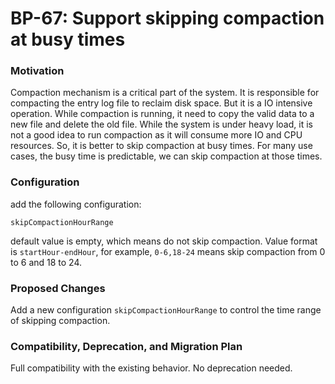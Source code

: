 # BP-67: Support skipping compaction at busy times

### Motivation

Compaction mechanism is a critical part of the system. It is responsible for compacting the entry log file to reclaim disk space.
But it is a IO intensive operation. While compaction is running, it need to copy the valid data to a new file and delete the old file.
While the system is under heavy load, it is not a good idea to run compaction as it will consume more IO and CPU resources.
So, it is better to skip compaction at busy times.
For many use cases, the busy time is predictable, we can skip compaction at those times.

### Configuration

add the following configuration:

```
skipCompactionHourRange
```

default value is empty, which means do not skip compaction.
Value format is `startHour-endHour`, for example, `0-6,18-24` means skip compaction from 0 to 6 and 18 to 24.


### Proposed Changes

Add a new configuration `skipCompactionHourRange` to control the time range of skipping compaction.


### Compatibility, Deprecation, and Migration Plan

Full compatibility with the existing behavior. No deprecation needed.

